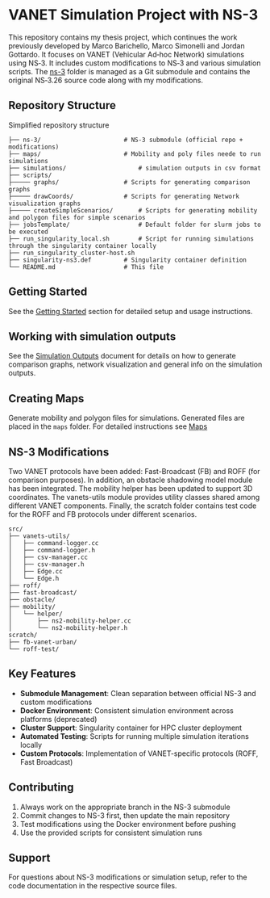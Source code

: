 # VANET Simulation Project with NS-3
This repository contains my thesis project, which continues the work previously developed by Marco Barichello, Marco Simonelli and Jordan Gottardo. It focuses on VANET (Vehicular Ad‑hoc Network) simulations using NS‑3. It includes custom modifications to NS‑3 and various simulation scripts. The [ns-3](https://github.com/nicoursi/ns-3) folder is managed as a Git submodule and contains the original NS‑3.26 source code along with my modifications.

## Repository Structure
Simplified repository structure

```plaintext
├── ns-3/						# NS-3 submodule (official repo + modifications)
├── maps/						# Mobility and poly files neede to run simulations
├── simulations/					# simulation outputs in csv format
├── scripts/
├───── graphs/					# Scripts for generating comparison graphs
├───── drawCoords/				# Scripts for generating Network visualization graphs
├───── createSimpleScenarios/		# Scripts for generating mobility and polygon files for simple scenarios
├── jobsTemplate/					# Default folder for slurm jobs to be executed
├── run_singularity_local.sh		# Script for running simulations through the singularity container locally
├── run_singularity_cluster-host.sh
├── singularity-ns3.def			# Singularity container definition
└── README.md                   # This file
```

## Getting Started

See the [Getting Started](docs/GETTING_STARTED.md) section for detailed setup and usage instructions.

## Working with simulation outputs
See the [Simulation Outputs](docs/SIMULATIONS_OUTPUTS.md) document for details on how to generate comparison graphs, network visualization and general info on the simulation outputs.

## Creating Maps

Generate mobility and polygon files for simulations. Generated files are placed in the `maps` folder. For detailed instructions see [Maps](docs/MAPS.md)


## NS-3 Modifications

Two VANET protocols have been added: Fast-Broadcast (FB) and ROFF (for comparison purposes).
In addition, an obstacle shadowing model module has been integrated.
The mobility helper has been updated to support 3D coordinates.
The vanets-utils module provides utility classes shared among different VANET components.
Finally, the scratch folder contains test code for the ROFF and FB protocols under different scenarios.

```plaintext
src/
├── vanets-utils/
│   ├── command-logger.cc
│   ├── command-logger.h
│   ├── csv-manager.cc
│   ├── csv-manager.h
│   ├── Edge.cc
│   └── Edge.h
├── roff/
├── fast-broadcast/
├── obstacle/
├── mobility/
│   └── helper/
│       ├── ns2-mobility-helper.cc
│       └── ns2-mobility-helper.h
scratch/
├── fb-vanet-urban/
└── roff-test/
```


## Key Features

- **Submodule Management**: Clean separation between official NS-3 and custom modifications
- **Docker Environment**: Consistent simulation environment across platforms (deprecated)
- **Cluster Support**: Singularity container for HPC cluster deployment
- **Automated Testing**: Scripts for running multiple simulation iterations locally
- **Custom Protocols**: Implementation of VANET-specific protocols (ROFF, Fast Broadcast)

## Contributing

1. Always work on the appropriate branch in the NS-3 submodule
2. Commit changes to NS-3 first, then update the main repository
3. Test modifications using the Docker environment before pushing
4. Use the provided scripts for consistent simulation runs

## Support

For questions about NS-3 modifications or simulation setup, refer to the code documentation in the respective source files.
